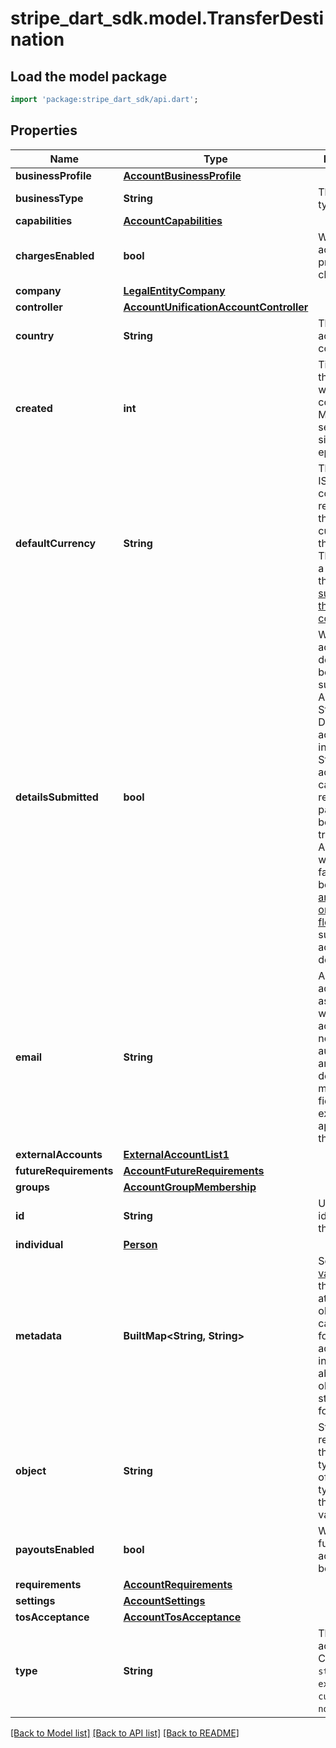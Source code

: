 # stripe_dart_sdk.model.TransferDestination

## Load the model package
```dart
import 'package:stripe_dart_sdk/api.dart';
```

## Properties
Name | Type | Description | Notes
------------ | ------------- | ------------- | -------------
**businessProfile** | [**AccountBusinessProfile**](AccountBusinessProfile.md) |  | [optional] 
**businessType** | **String** | The business type. | [optional] 
**capabilities** | [**AccountCapabilities**](AccountCapabilities.md) |  | [optional] 
**chargesEnabled** | **bool** | Whether the account can process charges. | [optional] 
**company** | [**LegalEntityCompany**](LegalEntityCompany.md) |  | [optional] 
**controller** | [**AccountUnificationAccountController**](AccountUnificationAccountController.md) |  | [optional] 
**country** | **String** | The account's country. | [optional] 
**created** | **int** | Time at which the account was connected. Measured in seconds since the Unix epoch. | [optional] 
**defaultCurrency** | **String** | Three-letter ISO currency code representing the default currency for the account. This must be a currency that [Stripe supports in the account's country](https://stripe.com/docs/payouts). | [optional] 
**detailsSubmitted** | **bool** | Whether account details have been submitted. Accounts with Stripe Dashboard access, which includes Standard accounts, cannot receive payouts before this is true. Accounts where this is false should be directed to [an onboarding flow](/connect/onboarding) to finish submitting account details. | [optional] 
**email** | **String** | An email address associated with the account. It's not used for authentication and Stripe doesn't market to this field without explicit approval from the platform. | [optional] 
**externalAccounts** | [**ExternalAccountList1**](ExternalAccountList1.md) |  | [optional] 
**futureRequirements** | [**AccountFutureRequirements**](AccountFutureRequirements.md) |  | [optional] 
**groups** | [**AccountGroupMembership**](AccountGroupMembership.md) |  | [optional] 
**id** | **String** | Unique identifier for the object. | 
**individual** | [**Person**](Person.md) |  | [optional] 
**metadata** | **BuiltMap&lt;String, String&gt;** | Set of [key-value pairs](https://stripe.com/docs/api/metadata) that you can attach to an object. This can be useful for storing additional information about the object in a structured format. | [optional] 
**object** | **String** | String representing the object's type. Objects of the same type share the same value. | 
**payoutsEnabled** | **bool** | Whether the funds in this account can be paid out. | [optional] 
**requirements** | [**AccountRequirements**](AccountRequirements.md) |  | [optional] 
**settings** | [**AccountSettings**](AccountSettings.md) |  | [optional] 
**tosAcceptance** | [**AccountTosAcceptance**](AccountTosAcceptance.md) |  | [optional] 
**type** | **String** | The Stripe account type. Can be `standard`, `express`, `custom`, or `none`. | [optional] 

[[Back to Model list]](../README.md#documentation-for-models) [[Back to API list]](../README.md#documentation-for-api-endpoints) [[Back to README]](../README.md)


